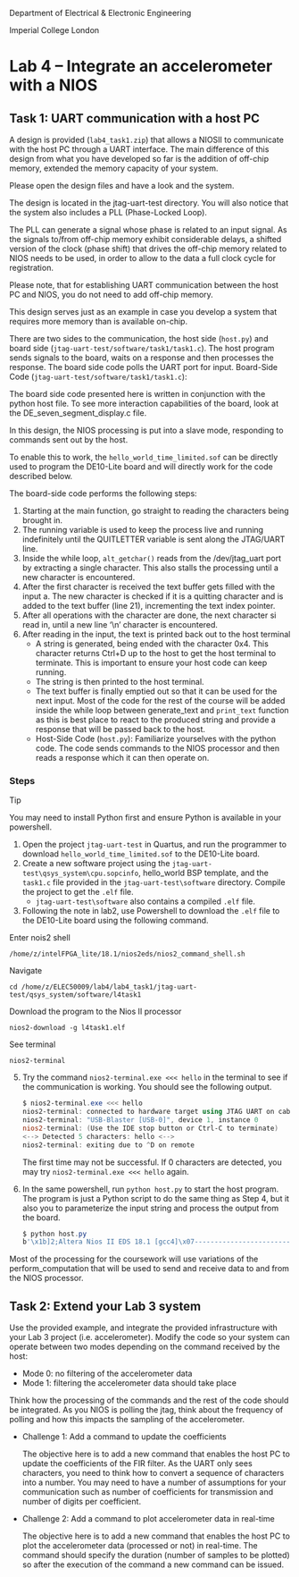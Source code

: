 Department of Electrical & Electronic Engineering

Imperial College London

# Lab 4 –  Integrate an accelerometer with a NIOS

## Task 1: UART communication with a host PC

A design is provided (`lab4_task1.zip`) that allows a NIOSII to communicate with the host PC through a UART interface.
The main difference of this design from what you have developed so far is the addition of off-chip memory, extended the memory capacity of your system.

Please open the design files and have a look and the system.

The design is located in the jtag-uart-test directory. You will also notice that the system also includes a PLL (Phase-Locked Loop).

The PLL can generate a signal whose phase is related to an input signal.
As the signals to/from off-chip memory exhibit considerable delays, a shifted version of the clock (phase shift) that drives the off-chip memory related to NIOS needs to be used, in order to allow to the data a full clock cycle for registration.

Please note, that for establishing UART communication between the host PC and NIOS, you do not need to add off-chip memory.

This design serves just as an example in case you develop a system that requires more memory than is available on-chip.

There are two sides to the communication, the host side (`host.py`) and board side (`jtag-uart-test/software/task1/task1.c`).
The host program sends signals to the board, waits on a response and then processes the response.
The board side code polls the UART port for input. Board-Side Code (`jtag-uart-test/software/task1/task1.c`):

The board side code presented here is written in conjunction with the python host file. To see more interaction capabilities of the board, look at the DE_seven_segment_display.c file.

In this design, the NIOS processing is put into a slave mode, responding to commands sent out by the host.

To enable this to work, the `hello_world_time_limited.sof` can be directly used to program the DE10-Lite board and will directly work for the code described below.

The board-side code performs the following steps:

1. Starting at the main function, go straight to reading the characters being brought in.
2. The running variable is used to keep the process live and running indefinitely until the QUITLETTER
variable is sent along the JTAG/UART line.
3. Inside the while loop, `alt_getchar()` reads from the /dev/jtag_uart port by extracting a
single character. This also stalls the processing until a new character is encountered.
4. After the first character is received the text buffer gets filled with the input
a. The new character is checked if it is a quitting character and is added to the text
buffer (line 21), incrementing the text index pointer.
5. After all operations with the character are done, the next character si read in, until a new
line ‘\n’ character is encountered.
6. After reading in the input, the text is printed back out to the host terminal
    * A string is generated, being ended with the character 0x4. This character returns Ctrl+D up to the host to get the host terminal to terminate. This is important to ensure your host code can keep running.
    * The string is then printed to the host terminal.
    * The text buffer is finally emptied out so that it can be used for the next input. Most of the code for the rest of the course will be added inside the while loop between generate_text and  `print_text` function as this is best place to react to the produced string and provide a response that will be passed back to the host.
    * Host-Side Code (`host.py`): Familiarize yourselves with the python code. The code sends commands  to the NIOS processor and then reads a response which it can then operate on.

### Steps

> [!TIP]
> You may need to install Python first and ensure Python is available in your powershell.

1. Open the project `jtag-uart-test` in Quartus, and run the programmer to download `hello_world_time_limited.sof` to the DE10-Lite board.
2. Create a new software project using the `jtag-uart-test\qsys_system\cpu.sopcinfo`, hello_world BSP template, and the `task1.c` file provided in the `jtag-uart-test\software` directory. Compile the project to get the `.elf` file.
    * `jtag-uart-test\software` also contains a compiled `.elf` file.
3. Following the note in lab2, use Powershell to download the `.elf` file to the DE10-Lite board using the following command.

Enter nois2 shell
```
/home/z/intelFPGA_lite/18.1/nios2eds/nios2_command_shell.sh
```
Navigate
```
cd /home/z/ELEC50009/lab4/lab4_task1/jtag-uart-test/qsys_system/software/l4task1
```
Download the program to the Nios II processor
```
nios2-download -g l4task1.elf
```
See terminal
```
nios2-terminal
```
5. Try the command `nios2-terminal.exe <<< hello` in the terminal to see if the communication is working. You should see the following output.

    ```powershell
    $ nios2-terminal.exe <<< hello
    nios2-terminal: connected to hardware target using JTAG UART on cable
    nios2-terminal: "USB-Blaster [USB-0]", device 1, instance 0
    nios2-terminal: (Use the IDE stop button or Ctrl-C to terminate)
    <--> Detected 5 characters: hello <-->
    nios2-terminal: exiting due to ^D on remote
    ```

    The first time may not be successful. If 0 characters are detected, you may try `nios2-terminal.exe <<< hello` again.
6. In the same powershell, run `python host.py` to start the host program. The program is just a Python script to do the same thing as Step 4, but it also you to parameterize the input string and process the output from the board.

    ```powershell
    $ python host.py
    b'\x1b]2;Altera Nios II EDS 18.1 [gcc4]\x07------------------------------------------------\nAltera Nios2 Command Shell [GCC 4]\n\nVersion 18.1, Build 625\n------------------------------------------------\nnios2-terminal: connected to hardware target using JTAG UART on cable\r\nnios2-terminal: "USB-Blaster [USB-0]", device 1, instance 0\r\nnios2-terminal: (Use the IDE stop button or Ctrl-C to terminate)\r\n\r\n<--> Detected 7 characters: testing <--> \r\n \r\n\r\nnios2-terminal: exiting due to ^D on remote\r\n'
    ```

Most of the processing for the coursework will use variations of the perform_computation that will be used to send and receive data to and from the NIOS processor.

## Task 2: Extend your Lab 3 system

Use the provided example, and integrate the provided infrastructure with your Lab 3 project (i.e. accelerometer). Modify the code so your system can operate between two modes depending on the command received by the host:

* Mode 0: no filtering of the accelerometer data
* Mode 1: filtering the accelerometer data should take place

Think how the processing of the commands and the rest of the code should be integrated. As you NIOS is polling the jtag, think about the frequency of polling and how this impacts the sampling of the accelerometer.

* Challenge 1: Add a command to update the coefficients

    The objective here is to add a new command that enables the host PC to update the coefficients of the FIR filter. As the UART only sees characters, you need to think how to convert a sequence of characters into a number. You may need to have a number of assumptions for your communication such as number of coefficients for transmission and number of digits per coefficient.

* Challenge 2: Add a command to plot accelerometer data in real-time

    The objective here is to add a new command that enables the host PC to plot the accelerometer data (processed or not) in real-time. The command should specify the duration (number of samples to be plotted) so after the execution of the command a new command can be issued.
